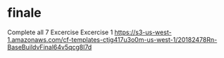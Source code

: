 # finale
Complete all 7 Excercise
Excercise 1
https://s3-us-west-1.amazonaws.com/cf-templates-ctjg417u3o0m-us-west-1/20182478Rn-BaseBuildvFinal64v5qcg8l7d
